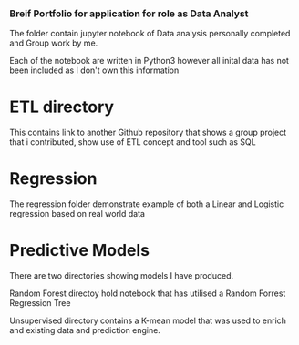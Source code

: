 ### Breif Portfolio for application for role as Data Analyst

The folder contain jupyter notebook of Data analysis personally completed and Group work by me. 

Each of the notebook are written in Python3 however all inital data has not been included as I don't own this information

# ETL directory
This contains link to another Github repository that shows a group project that i contributed, show use of ETL concept and tool such as SQL

# Regression 
The regression folder demonstrate example of both a Linear and Logistic regression based on real world data

# Predictive Models 
There are two directories showing models I have produced.  

Random Forest directoy hold notebook that has utilised a Random Forrest Regression Tree

Unsupervised directory contains a K-mean model that was used to enrich and existing data and prediction engine.  
